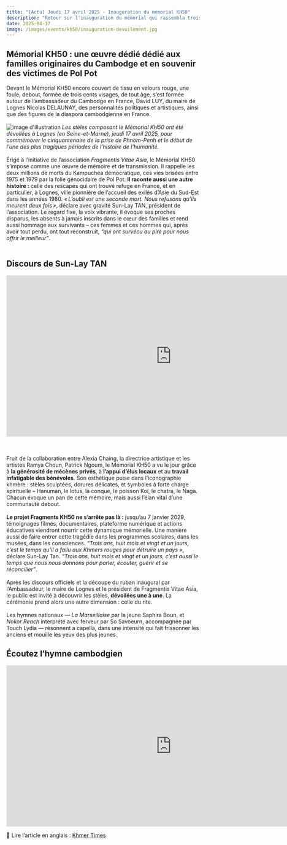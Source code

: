 ```yaml
---
title: "[Actu] Jeudi 17 avril 2025 - Inauguration du mémorial KH50"
description: "Retour sur l'inauguration du mémorial qui rassembla trois cents personnes à Lognes"
date: 2025-04-17
image: /images/events/kh50/inauguration-devoilement.jpg
---
```

## Mémorial KH50 : une œuvre dédié dédié aux familles originaires du Cambodge et en souvenir des victimes de Pol Pot

Devant le Mémorial KH50 encore couvert de tissu en velours rouge, une foule, debout, formée de trois cents visages, de tout âge, s’est formée autour de l’ambassadeur du Cambodge en France, David LUY, du maire de Lognes Nicolas DELAUNAY, des personnalités politiques et artistiques, ainsi que des figures de la diaspora cambodgienne en France.
<br><br>
![image d'illustration](/images/events/kh50/inauguration-devoilement.jpg)
_Les stèles composant le Mémorial KH50 ont été dévoilées à Lognes (en Seine-et-Marne),  jeudi 17 avril 2025, pour commémorer le cinquantenaire de la prise de Phnom-Penh et le début de l’une des plus tragiques périodes de l’histoire de l’humanité._
<br><br>
Érigé à l’initiative de l’association _Fragmentis Vitae Asia_, le Mémorial KH50 s’impose comme une œuvre de mémoire et de transmission. Il rappelle les deux millions de morts du Kampuchéa démocratique, ces vies brisées entre 1975 et 1979 par la folie génocidaire de Pol Pot. **Il raconte aussi une autre histoire :** celle des rescapés qui ont trouvé refuge en France, et en particulier, à Lognes, ville pionnière de l’accueil des exilés d’Asie du Sud-Est dans les années 1980. _« L’oubli est une seconde mort. Nous refusons qu’ils meurent deux fois »_, déclare avec gravité Sun-Lay TAN, président de l’association. Le regard fixe, la voix vibrante, il évoque ses proches disparus, les absents à jamais inscrits dans le cœur des familles et rend aussi hommage aux survivants – ces femmes et ces hommes qui, après avoir tout perdu, ont tout reconstruit, _“qui ont survécu au pire pour nous offrir le meilleur”_.
<br><br>

## Discours de Sun-Lay TAN 

<iframe width="860" height="420" src="https://www.youtube.com/embed/mA8bvEZmCPM?si=pyv3a2ZH0aekmGgn" frameborder="0" allow="accelerometer; autoplay; clipboard-write; encrypted-media; gyroscope; picture-in-picture" allowfullscreen></iframe>

<br><br>
Fruit de la collaboration entre Alexia Chaing, la directrice artistique et les artistes Ramya Choun, Patrick Ngoum, le Mémorial KH50 a vu le jour grâce à **la générosité de mécènes privés**, à **l’appui d’élus locaux** et au **travail infatigable des bénévoles**. Son esthétique puise dans l’iconographie khmère : stèles sculptées, dorures délicates, et symboles à forte charge spirituelle – Hanuman, le lotus, la conque, le poisson Koï, le chatra, le Naga. Chacun évoque un pan de cette mémoire, mais aussi l’élan vital d’une communauté debout.
<br><br>
**Le projet Fragments KH50 ne s’arrête pas là :** jusqu’au 7 janvier 2029, témoignages filmés, documentaires, plateforme numérique et actions éducatives viendront nourrir cette dynamique mémorielle. Une manière aussi de faire entrer cette tragédie dans les programmes scolaires, dans les musées, dans les consciences. _“Trois ans, huit mois et vingt et un jours, c’est le temps qu’il a fallu aux Khmers rouges pour détruire un pays »_, déclare  Sun-Lay Tan. _“Trois ans, huit mois et vingt et un jours, c’est aussi le temps que nous nous donnons pour parler, écouter, guérir et se réconcilier”_. 
<br><br>
Après les discours officiels et la découpe du ruban inaugural par l’Ambassadeur, le maire de Lognes et le président de Fragmentis Vitae Asia, le public est invité à découvrir les stèles, **dévoilées une à une**. La cérémonie prend alors une autre dimension : celle du rite.
<br><br>
Les hymnes nationaux — _La Marseillaise_ par la jeune Saphira Boun, et _Nokor Reach_ interprété avec ferveur par So Savoeurn, accompagnée par Touch Lydia — résonnent a capella, dans une intensité qui fait frissonner les anciens et mouille les yeux des plus jeunes. 

## Écoutez l’hymne cambodgien
<iframe width="860" height="420" src="https://www.youtube.com/embed/LIDP4-mMUCE" frameborder="0" allow="accelerometer; autoplay; clipboard-write; encrypted-media; gyroscope; picture-in-picture" allowfullscreen></iframe>



🔎 Lire l’article en anglais : [Khmer Times](https://www.khmertimeskh.com/501630314/eccc-fragmentis-vitae-asia-sign-mou-on-legacy-preservation/)
<br><br>
